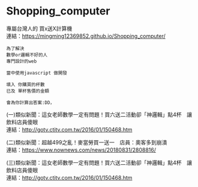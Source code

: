 # Shopping_computer
專屬台灣人的 買x送X計算機<br>
連結：https://mingming12369852.github.io/Shopping_computer/

```
為了解決
數學or邏輯不好的人
專門設計的web

當中使用javascript 做開發

填入 你購買的杯數
已及 單杯售價的金額

會為你計算出答案:DD，
```

(一)類似新聞：這女老師數學一定有問題！買六送二活動卻「神邏輯」點4杯　讓飲料店員傻眼<br>
連結：http://gotv.ctitv.com.tw/2016/01/150468.htm

(二)類似新聞：超越499之亂！麥當勞買一送一　店員：奧客多到崩潰<br>
連結：https://www.nownews.com/news/20180831/2808816/

(三)類似新聞：這女老師數學一定有問題！買六送二活動卻「神邏輯」點4杯　讓飲料店員傻眼<br>
連結：http://gotv.ctitv.com.tw/2016/01/150468.htm
